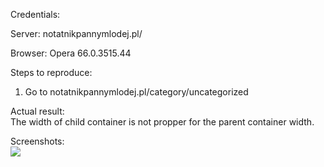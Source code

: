 Credentials:  

Server: notatnikpannymlodej.pl/  

Browser:  Opera 66.0.3515.44  

Steps to reproduce:
1. Go to notatnikpannymlodej.pl/category/uncategorized  

Actual result:  
The width of child container is not propper for the parent container width.

Screenshots:  
<img src="Article_width_size_of_container.png">
